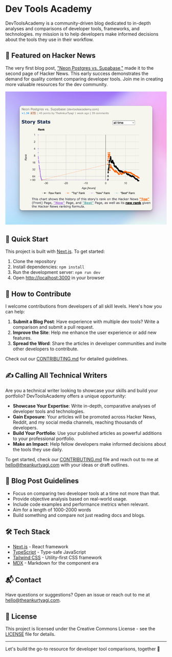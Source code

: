 # Dev Tools Academy

DevToolsAcademy is a community-driven blog dedicated to in-depth analyses and comparisons of developer tools, frameworks, and technologies. my mission is to help developers make informed decisions about the tools they use in their workflow.

## 🌟 Featured on Hacker News

The very first blog post, ["Neon Postgres vs. Supabase,"](https://www.devtoolsacademy.com/blog/neon-vs-supabase) made it to the second page of Hacker News. This early success demonstrates the demand for quality content comparing developer tools. Join me in creating more valuable resources for the dev community.

![Neon vs Supabase](public/images/img_4.png)

## 🚀 Quick Start

This project is built with [Next.js](https://nextjs.org/). To get started:

1. Clone the repository
2. Install dependencies: `npm install`
3. Run the development server: `npm run dev`
4. Open [http://localhost:3000](http://localhost:3000) in your browser

## 🤝 How to Contribute

I welcome contributions from developers of all skill levels. Here's how you can help:

1. **Submit a Blog Post**: Have experience with multiple dev tools? Write a comparison and submit a pull request.
2. **Improve the Site**: Help me enhance the user experience or add new features.
3. **Spread the Word**: Share the articles in developer communities and invite other developers to contribute.

Check out our [CONTRIBUTING.md](CONTRIBUTING.md) for detailed guidelines.

## ✍️ Calling All Technical Writers

Are you a technical writer looking to showcase your skills and build your portfolio? DevToolsAcademy offers a unique opportunity:

- **Showcase Your Expertise**: Write in-depth, comparative analyses of developer tools and technologies.
- **Gain Exposure**: Your articles will be promoted across Hacker News, Reddit, and my social media channels, reaching thousands of developers.
- **Build Your Portfolio**: Use your published articles as powerful additions to your professional portfolio.
- **Make an Impact**: Help fellow developers make informed decisions about the tools they use daily.

To get started, check our [CONTRIBUTING.md](CONTRIBUTING.md) file and reach out to me at <hello@theankurtyagi.com> with your ideas or draft outlines.


## 📝 Blog Post Guidelines

- Focus on comparing two developer tools at a time not more than that.
- Provide objective analysis based on real-world usage.
- Include code examples and performance metrics when relevant.
- Aim for a length of 1000-2000 words
- Build something and compare not just reading docs and blogs.

## 🛠 Tech Stack

- [Next.js](https://nextjs.org/) - React framework
- [TypeScript](https://www.typescriptlang.org/) - Type-safe JavaScript
- [Tailwind CSS](https://tailwindcss.com/) - Utility-first CSS framework
- [MDX](https://mdxjs.com/) - Markdown for the component era

## 📬 Contact

Have questions or suggestions? Open an issue or reach out to me at [hello@theankurtyagi.com](mailto:hello@theankurtyagi.com).

## 📄 License

This project is licensed under the Creative Commons License - see the [LICENSE](LICENSE) file for details.

---

Let's build the go-to resource for developer tool comparisons, together 🚀